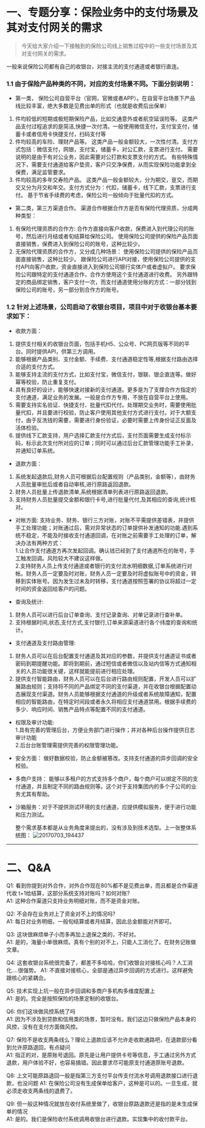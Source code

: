 # 一、专题分享：保险业务中的支付场景及其对支付网关的需求
> 今天给大家介绍一下接触到的保险公司线上销售过程中的一些支付场景及其对支付网关的需求。</br>

   一般来说保险公司都有自己的收银台，对接主流的支付通道或者银行直连。</br>
### 1.1 由于保险产品种类的不同，对应的支付场景不同。下面分别说明：
- 第一类， 保险公司自营平台（官网，官微或者APP）。在自营平台场景下产品线比较丰富，绝大多数是见费出单的形式（也就是收费后出保单）</br> 
1. 件均较低的短期或极短期保险产品，比如交通意外或者航空延误险等。 这类产品支付过程追求的是简洁,快捷一次付清。一般使用微信支付，支付宝支付，储蓄卡或者信用卡快捷支付，扫码支付等</br>
2. 件均较高的车险、理财产品等。 这类产品一般金额较大，一次性付清。支付方式包括：微信支付，网银，支付宝，储蓄卡，对公汇款，支票进行支付。 需要说明的是由于有对公业务，因此需要对公打款和支票支付的方式。 有些特殊情况下，需要支付通道给客户垫资，客户只交净保费，从而实现保险功能拿到全保费，满足监管要求。 </br>
3. 件均较高的多年交寿险产品。 这类产品一般金额较大，分为期交，趸交，而期交又分为月交和年交。支付方式分为：代扣，储蓄卡，线下汇款，支票进行支付。 基于节省手续费的考虑，保险公司一般倾向于批量代扣的方式。</br>
- 第二类，第三方渠道合作。 渠道合作根据合作方是否有保险代理资质，分成两种类型：</br>
1. 有保险代理资质的合作方: 合作方直接向客户收款，保费进入到代理公司的账号，然后进行月结或者旬结算给保险公司。 使用保险公司提供的保险产品页面直接销售，保费进入到保险公司的账号，这种比较少。 </br>
2. 无保险代理资质的合作方，又分成几种场景： 使用保险公司提供的保险产品页面直接销售，这种比较少。 跟保险公司进行API对接，使用保险公司提供的支付API向客户收款，资金直接进入到保险公司银行实体户或者虚拟户。 要求保险公司跟特定的支付通道合作，合作方使用这个支付通道进行收费。 另外跟特定的商品绑定销售，客户支付一次，而支付通道使用分账的方式：一部分钱到保险公司的账号，另一部分到合作方的账号。 </br>
### 1.2 针对上述场景，公司启动了收银台项目，项目中对于收银台基本要求如下：
- 收款方面： 
1. 提供支付相关的收银台页面，包括手机H5、公众号、PC网页版等不同的平台。同时提供API，供第三方调用。 </br> 
2. 能够根据产品类别、支付金额、手续费、支付通道稳定性等,根据支付路由选择合适的支付方式。  </br>
3. 能够支持主流的支付方式，比如支付宝，微信支付，银联、银企直连等。做好幂等校验，防止重复支付。 </br> 
4. 具有良好的设计，能够快速对接新的支付通道。更多是为了支撑合作方指定的支付通道，满足业务的发展。一般是合作方专用，不放在自营平台上使用。 </br> 
5. 需要支持实名验证、快捷支付、批量代扣代付。处理期交业务时，需要使用批量代扣，并且要进行校验，防止客户使用其他支付方式进行支付。对于大额支付，由于反洗钱的需要，需要进行身份验证，必要时需要上传身份证正反面及活体检验。 </br> 
6. 提供线下汇款支持，用户选择汇款支付方式后，支付页面需要生成支付标示码，标示此次支付所对应的订单；同时可以通过后台汇款管理功能手工补录，并通知订单系统。 </br>
- 退款方面： 
1. 系统发起退款后,财务人员可根据后台配置规则（产品类别，金额等），由财务人员批量审批后或者自动审核,进行原路返回退款。 </br> 
2. 财务人员批量上传退款清单,系统根据清单列表进行原路返回退款。 </br> 
3. 支持财务人员批量提交金额和银行卡号,进行批量代付,及其相应的查询,统计核对。 </br>
- 对帐方面: 支持业务、财务、银行三方对账，对账不平需提供差错表，并提供手工处理功能；对账通过后，需对异常状态的订单提供补发通知的功能.遇到系统不稳定，不能及时接收支付通道回调，在对账之前需要手工处理的订单，解决办法有两种方式： </br>1.让合作支付通道方再次发起回调。确认钱已经到了支付通道所在的账号，手工触发回调。风险较大不建议这样做。 </br> 2.支持财务人员上传支付通道或者银行的支付流水明细数据,订单系统进行对帐。财务人员一定要及时对账，财务人员一定要及时将虚拟账号中的资金，转移到实体账号。因为发生过未及时转移，支付通道按照签署的协议将超过一定时间的资金返回给客户的问题。

- 查询及统计: 
1. 财务人员可以进行后台订单查询、支付记录查询、对单记录进行查补单。 </br> 
2. 支持根据时间,状态,支付方式,支付银行,订单来源渠道进行各个纬度的查询和统计。 </br>
- 支付通道及支付路由管理: 
1. 财务人员可以在后台配置支付通道及其对应的参数，并提供支付通道证书或者密码到期提醒功能。即将到期前，通过短信或者微信以及站内信等方式通知相关的人员功能很关键，这样就能提前进行相应处理。 </br> 
2. 提供支付智能路由，财务人员可以在后台进行路由规则配置，开发人员可以扩展路由规则；支持将不同的产品绑定不同的支付渠道，并在收银台根据配置动态展现支付渠道。财务人员能够根据支付通道的升级或者系统故障通知，配置相应的智能路由，在特定时间段或者永久将相应支付通道禁用。根据手续费的多少、响应时间、销售产品特点等配置不同的支付通道。 </br>
- 权限及审计功能:  </br>
1.具有完善的管理后台，方便业务部门进行操作；并对各种后台操作提供日志审计功能 </br>
2.后台台账管理需提供完善的权限管理功能。 </br>

- 安全方面： 做好数据校验，防止金额被篡改。支持支付通道的异步回调的安全校验。

- 多商户支持： 能够以多租户的方式支持多个商户，每个商户可以绑定不同的支付通道，并且制定不同的路由规则等。这个对于支持集团内的多个子公司的业务尤其有帮助。 </br> 

- 沙箱服务：对于不提供测试环境的支付通道，应提供模拟服务，便于进行功能和压力测试。

   整个需求基本都是从业务角度来提出的，没有涉及到技术选型。上一张整体系统图：
![20170703_194437](http://wechat.lixf.cn/img/20170703_194437.png)</br> 
***
# 二、Q&A
Q1: 看到你提到对外合作，对外合作现在80%都不是见费出单，而且都是合作渠道代收 t+1给结算，这部分系统支持对账吗？如何对账?</br> 
A1: 这种合作渠道只支持业务明细对账，而不是资金对账。</br> 

Q2: 不会存在业务对上了资金对不上的情况吗?</br> 
A1: 每日对业务明细，一般旬结算或者月结算，因此总金额能对齐即可。</br> 

Q3: 这块很麻烦单子小而多再加上退保之类的，不好对。</br> 
A1: 是的，海量小单很麻烦。真有个别的对不上，只能人工消化了。在财务记账做文章。</br> 

Q4: 这套收银台系统很完备了，都差不多哈哈，你们收银台对接核心吗？人工消化….很强势。
A1: 不直接对接核心，全部是通过异步回调的方式进行。这样避免跟核心的紧耦合。</br> 

Q5: 技术实现上坑一般在异步回调和多商户多机构多维度配置上</br> 
A1: 是的。完全是按照保险的场景定制的收银台。</br> 

Q6: 你们这块做风控系统了吗</br> 
A1: 因为不涉及到贷款和信用类的场景，暂时没有。我们这边只做保险产品本身的风控，没有在支付方面做风控。</br> 

Q7: 保险不是收支两条线么？理论上退款应该不允许走收款通路吧，在退款部分看到允许原路退回，有点疑问</br> 
A1: 指正的对，是原账号退回。原先是让用户提供卡号等信息，手工通过另外方式退款，用户体验不好，也容易搞错。因此要求尽可能原支付通道原账号退款。</br> 

Q8: 上文可能原路退回一般是指第三方支付平台传支付流水号调用退款接口进行退款，也没问题
A1: 在保险公司没有生成保单给客户，这种是可以的。一旦生成，就必须走收支两条线的退费了。</br> 

Q9: 但一般这种情况就放在收付系统里做了，收银台原路退款还是指的是未生成保单的情况</br> 
A1: 是的。我们是保险收付系统调用收银台进行退款。实现集中的收付款平台。</br> 
